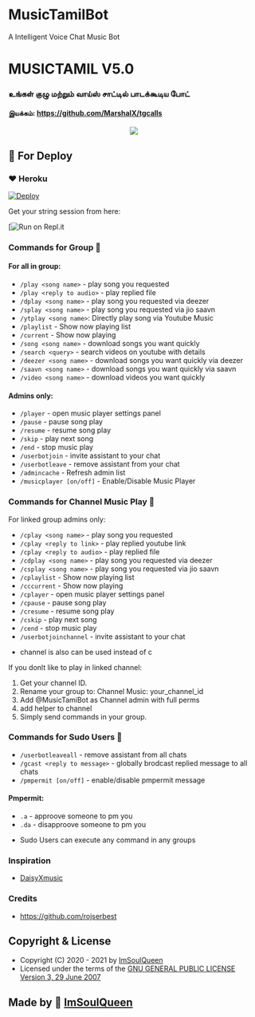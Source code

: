 # MusicTamilBot
A Intelligent Voice Chat Music Bot

<h1 align="centre">MUSICTAMIL V5.0</h1>

### உங்கள் குழு மற்றும் வாய்ஸ் சாட்டில் பாடக்கூடிய போட்
#### இயக்கம்: https://github.com/MarshalX/tgcalls


<p align="center">
  <img src="https://telegra.ph/file/0d5d3f1e0ddafb295ef46.jpg">
</p>

## 🎉 For Deploy

### ❤️ Heroku

[![Deploy](https://www.herokucdn.com/deploy/button.svg)](https://heroku.com/deploy?template=https://github.com/TeamDaisyX/DaisyXMusic)

Get your string session from here:

[![Run on Repl.it](https://replit.com/@ImSoulQueen/GenerateStringSession)

### Commands for Group 🎉
#### For all in group:

- `/play <song name>` - play song you requested
- `/play <reply to audio>` - play replied file
- `/dplay <song name>` - play song you requested via deezer
- `/splay <song name>` - play song you requested via jio saavn
- `/ytplay <song name>`: Directly play song via Youtube Music
- `/playlist` - Show now playing list
- `/current` - Show now playing
- `/song <song name>` - download songs you want quickly
- `/search <query>` - search videos on youtube with details
- `/deezer <song name>` - download songs you want quickly via deezer
- `/saavn <song name>` - download songs you want quickly via saavn
- `/video <song name>` - download videos you want quickly

#### Admins only:
- `/player` - open music player settings panel
- `/pause` - pause song play
- `/resume` - resume song play
- `/skip` - play next song
- `/end` - stop music play
- `/userbotjoin` - invite assistant to your chat
- `/userbotleave` - remove assistant from your chat
- `/admincache` - Refresh admin list
- `/musicplayer [on/off]` - Enable/Disable Music Player

### Commands for Channel Music Play 🎉
For linked group admins only:
- `/cplay <song name>` - play song you requested
- `/cplay <reply to link>` - play replied youtube link
- `/cplay <reply to audio>` - play replied file
- `/cdplay <song name>` - play song you requested via deezer
- `/csplay <song name>` - play song you requested via jio saavn
- `/cplaylist` - Show now playing list
- `/cccurrent` - Show now playing
- `/cplayer` - open music player settings panel
- `/cpause` - pause song play
- `/cresume` - resume song play
- `/cskip` - play next song
- `/cend` - stop music play
- `/userbotjoinchannel` - invite assistant to your chat
* channel is also can be used instead of c

If you donlt like to play in linked channel:
 1. Get your channel ID.
 2. Rename your group to: Channel Music: your_channel_id
 3. Add @MusicTamiBot as Channel admin with full perms
 4. add helper to channel
 5. Simply send commands in your group.

### Commands for Sudo Users 🎉
- `/userbotleaveall` - remove assistant from all chats
- `/gcast <reply to message>` - globally brodcast replied message to all chats
- `/pmpermit [on/off]` - enable/disable pmpermit message

#### Pmpermit:
- `.a` - approove someone to pm you
- `.da` - disapproove someone to pm you
+ Sudo Users can execute any command in any groups


### Inspiration
- [DaisyXmusic](https://github.com/TeamDaisyX/DaisyXmusic)

### Credits
- https://github.com/rojserbest

## Copyright & License 

 - Copyright (C) 2020 - 2021 by [ImSoulQueen](github.com/MusicTamiBot)
 - Licensed under the terms of the [GNU GENERAL PUBLIC LICENSE Version 3, 29 June 2007](https://github.com/ImSoulQueen/MusicTamilBot/blob/main/LICENSE)
    
   
## Made by 🎉 [ImSoulQueen](https://github.com/ImSoulQueen)
